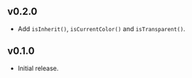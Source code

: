 ## v0.2.0

- Add `isInherit()`, `isCurrentColor()` and  `isTransparent()`.

## v0.1.0

- Initial release.
